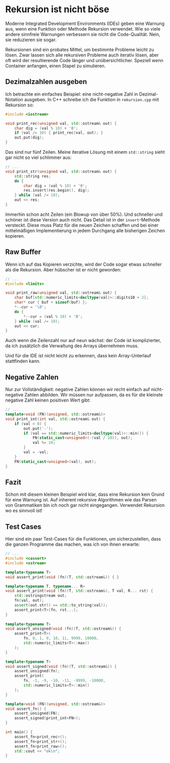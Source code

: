 # Rekursion ist nicht böse

Moderne Integrated Development Environments (IDEs) geben
eine Warnung aus, wenn eine Funktion oder Methode Rekursion verwendet.
Wie so viele andere sinnfreie Warnungen verbessern sie nicht
die Code-Qualität. Nein, sie reduzieren sie sogar.

Rekursionen sind ein probates Mittel, um bestimmte Probleme
leicht zu lösen. Zwar lassen sich alle rekursiven Probleme auch iterativ
lösen, aber oft wird der resultierende Code länger und unübersichtlicher.
Speziell wenn Container anfangen, einen Stapel zu simulieren.

## Dezimalzahlen ausgeben

Ich betrachte ein einfaches Beispiel: eine nicht-negative Zahl
in Dezimal-Notation ausgeben. In C++ schreibe ich die Funktion in
`rekursion.cpp` mit Rekursion so:

```c++
#include <iostream>

void print_rec(unsigned val, std::ostream& out) {
	char dig = (val % 10) + '0';
	if (val /= 10) { print_rec(val, out); }
	out.put(dig);
}
```

Das sind nur fünf Zeilen. Meine iterative Lösung mit einem `std::string`
sieht gar nicht so viel schlimmer aus:

```c++
// ...
void print_str(unsigned val, std::ostream& out) {
	std::string res;
	do {
		char dig = (val % 10) + '0';
		res.insert(res.begin(), dig);
	} while (val /= 10);
	out << res;
}
```

Immerhin schon acht Zeilen (ein Blowup von über 50%). Und schneller und
schöner ist diese Version auch nicht. Das Detail ist in der `insert`-Methode
versteckt. Diese muss Platz für die neuen Zeichen schaffen und bei einer
mittelmäßigen Implementierung in jedem Durchgang alle bisherigen Zeichen
kopieren.

## Raw Buffer

Wenn ich auf das Kopieren verzichte, wird der Code sogar etwas
schneller als die Rekursion. Aber hübscher ist er nicht geworden:

```c++
// ...
#include <limits>

void print_raw(unsigned val, std::ostream& out) {
	char buf[std::numeric_limits<decltype(val)>::digits10 + 2];
	char* cur { buf + sizeof(buf) };
	*--cur = '\0';
	do {
		*--cur = (val % 10) + '0';
	} while (val /= 10);
	out << cur;
}
```

Auch wenn die Zeilenzahl nur auf neun wächst: der Code ist komplizierter,
da ich zusätzlich die Verwaltung des Arrays übernehmen muss.

Und für die IDE ist nicht leicht zu erkennen, dass kein Array-Unterlauf
stattfinden kann.

## Negative Zahlen

Nur zur Vollständigkeit: negative Zahlen können wir recht einfach auf
nicht-negative Zahlen abbilden. Wir müssen nur aufpassen, da es für die
kleinste negative Zahl keinen positiven Wert gibt:

```c++
// ...
template<void (FN)(unsigned, std::ostream&)>
void print_int(int val, std::ostream& out) {
	if (val < 0) {
		out.put('-');
		if (val == std::numeric_limits<decltype(val)>::min()) {
			FN(static_cast<unsigned>(-(val / 10)), out);
			val %= 10;
		}
		val = -val;
	}
	FN(static_cast<unsigned>(val), out);
}
```

## Fazit

Schon mit diesem kleinen Beispiel wird klar, dass eine Rekursion
kein Grund für eine Warnung ist. Auf inherent rekursive Algorithmen wie
das Parsen von Grammatiken bin ich noch gar nicht eingegangen.
Verwendet Rekursion wo es sinnvoll ist!

## Test Cases

Hier sind ein paar Test-Cases für die Funktionen, um sicherzustellen, dass
die ganzen Programme das machen, was ich von ihnen erwarte:

```c++
// ...
#include <cassert>
#include <sstream>

template<typename T>
void assert_print(void (fn)(T, std::ostream&)) { }

template<typename T, typename... R>
void assert_print(void (fn)(T, std::ostream&), T val, R... rst) {
	std::ostringstream out;
	fn(val, out);
	assert(out.str() == std::to_string(val));
	assert_print<T>(fn, rst...);
}
	
template<typename T>
void assert_unsigned(void (fn)(T, std::ostream&)) {
	assert_print<T>(
		fn, 0, 1, 9, 10, 11, 9999, 10000,
		std::numeric_limits<T>::max()
	);
}

template<typename T>
void assert_signed(void (fn)(T, std::ostream&)) {
	assert_unsigned(fn);
	assert_print(
		fn, -1, -9, -10, -11, -9999, -10000,
		std::numeric_limits<T>::min()
	);
}

template<void (FN)(unsigned, std::ostream&)>
void assert_fn() {
	assert_unsigned(FN);
	assert_signed(print_int<FN>);
}

int main() {
	assert_fn<print_rec>();
	assert_fn<print_str>();
	assert_fn<print_raw>();
	std::cout << "ok\n";
}
```
